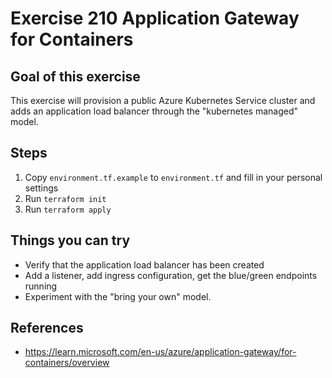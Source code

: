 # Exercise 210 Application Gateway for Containers
## Goal of this exercise
This exercise will provision a public Azure Kubernetes Service cluster and adds an application load balancer through the "kubernetes managed" model. 

## Steps
1. Copy `environment.tf.example` to `environment.tf` and fill in your personal settings
2. Run `terraform init`
3. Run `terraform apply`

## Things you can try
* Verify that the application load balancer has been created
* Add a listener, add ingress configuration, get the blue/green endpoints running
* Experiment with the "bring your own" model.

## References
* https://learn.microsoft.com/en-us/azure/application-gateway/for-containers/overview
